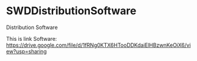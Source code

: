 # SWDDistributionSoftware
Distribution Software

This is link Software: https://drive.google.com/file/d/1fRNg0KTX6HTooDDKdaiElHBzwnKeOiX6/view?usp=sharing
